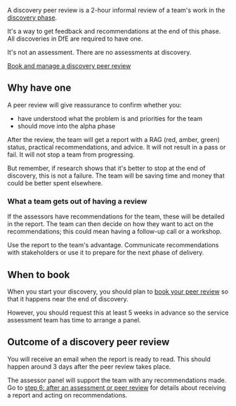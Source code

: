 A discovery peer review is a 2-hour informal review of a team's work in the [discovery phase](https://www.gov.uk/service-manual/agile-delivery/how-the-discovery-phase-works). 

It's a way to get feedback and recommendations at the end of this phase. All discoveries in DfE are required to have one.

It's not an assessment. There are no assessments at discovery.

[Book and manage a discovery peer review](/service-assurance/book-a-discovery-peer-review/book)

## Why have one

A peer review will give reassurance to confirm whether you:

- have understood what the problem is and priorities for the team
- should move into the alpha phase

After the review, the team will get a report with a RAG (red, amber, green) status, practical recommendations, and advice. It will not result in a pass or fail. It will not stop a team from progressing.

But remember, if research shows that it's better to stop at the end of discovery, this is not a failure. The team will be saving time and money that could be better spent elsewhere.

### What a team gets out of having a review

If the assessors have recommendations for the team, these will be detailed in the report. The team can then decide on how they want to act on the recommendations; this could mean having a follow-up call or a workshop.

Use the report to the team's advantage. Communicate recommendations with stakeholders or use it to prepare for the next phase of delivery.

## When to book

When you start your discovery, you should plan to [book your peer review](/service-assurance/book-a-discovery-peer-review/book) so that it happens near the end of discovery.

However, you should request this at least 5 weeks in advance so the service assessment team has time to arrange a panel.

## Outcome of a discovery peer review

You will receive an email when the report is ready to read. This should happen around 3 days after the peer review takes place.

The assessor panel will support the team with any recommendations made. Go to [step 6: after an assessment or peer review](/service-assurance/receive-peer-review-report) for details about receiving a report and acting on recommendations.


